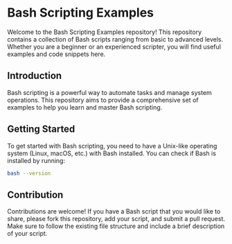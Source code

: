 # Bash Scripting Examples

Welcome to the Bash Scripting Examples repository! This repository contains a collection of Bash scripts ranging from basic to advanced levels. Whether you are a beginner or an experienced scripter, you will find useful examples and code snippets here.

## Introduction

Bash scripting is a powerful way to automate tasks and manage system operations. This repository aims to provide a comprehensive set of examples to help you learn and master Bash scripting.

## Getting Started

To get started with Bash scripting, you need to have a Unix-like operating system (Linux, macOS, etc.) with Bash installed. You can check if Bash is installed by running:

```bash
bash --version
```

## Contribution

Contributions are welcome! If you have a Bash script that you would like to share, please fork this repository, add your script, and submit a pull request. Make sure to follow the existing file structure and include a brief description of your script.

